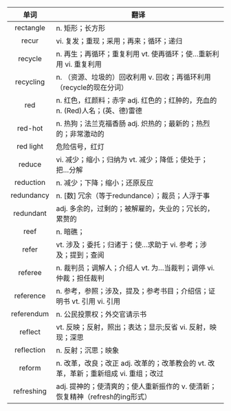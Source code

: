 |单词|翻译  |
|:--:|--| 
|	rectangle  		|		n. 矩形；长方形	|		
|	recur  		|		vi. 复发；重现；采用；再来；循环；递归	|		
|	recycle  		|		n. 再生；再循环；重复利用 vt. 使再循环；使…重新利用 vi. 重复利用	|		
|	recycling  		|		n. （资源、垃圾的）回收利用 v. 回收；再循环利用（recycle的现在分词）	|		
|	red  		|		n. 红色，红颜料；赤字 adj. 红色的；红肿的，充血的 n. (Red)人名；(英、德)雷德	|		
|	red-hot  		|		n. 热狗；法兰克福香肠 adj. 炽热的；最新的；热烈的；非常激动的	|		
|	red light  		|		危险信号，红灯	|		
|	reduce  		|		vi. 减少；缩小；归纳为 vt. 减少；降低；使处于；把…分解	|		
|	reduction  		|		n. 减少；下降；缩小；还原反应	|		
|	redundancy  		|		n. [数] 冗余（等于redundance）；裁员；人浮于事	|		
|	redundant  		|		adj. 多余的，过剩的；被解雇的，失业的；冗长的，累赘的	|		
|	reef  		|		n. 暗礁；	|		
|	refer  		|		vt. 涉及；委托；归诸于；使…求助于 vi. 参考；涉及；提到；查阅	|		
|	referee  		|		n. 裁判员；调解人；介绍人 vt. 为…当裁判；调停 vi. 仲裁；担任裁判	|		
|	reference  		|		n. 参考，参照；涉及，提及；参考书目；介绍信；证明书 vt. 引用 vi. 引用	|		
|	referendum  		|		n. 公民投票权；外交官请示书	|		
|	reflect  		|		vt. 反映；反射，照出；表达；显示;反省 vi. 反射，映现；深思	|		
|	reflection  		|		n. 反射；沉思；映象	|		
|	reform  		|		n. 改革，改良；改正 adj. 改革的；改革教会的 vt. 改革，革新；重新组成 vi. 重组；改过	|		
|	refreshing  		|		adj. 提神的；使清爽的；使人重新振作的 v. 使清新；恢复精神（refresh的ing形式）	|		
